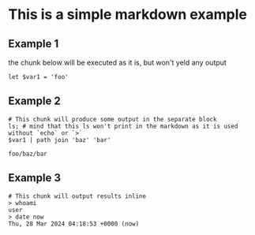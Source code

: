 # This is a simple markdown example

## Example 1

the chunk below will be executed as it is, but won't yeld any output

```nu
let $var1 = 'foo'
```

## Example 2

```nu
# This chunk will produce some output in the separate block
ls; # mind that this ls won't print in the markdown as it is used without `echo` or `>`
$var1 | path join 'baz' 'bar'
```
```nudoc-output
foo/baz/bar
```

## Example 3

```nu
# This chunk will output results inline
> whoami
user
> date now
Thu, 28 Mar 2024 04:18:53 +0000 (now)
```
